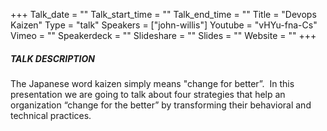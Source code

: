 +++
Talk_date = ""
Talk_start_time = ""
Talk_end_time = ""
Title = "Devops Kaizen"
Type = "talk"
Speakers = ["john-willis"]
Youtube = "vHYu-fna-Cs"
Vimeo = ""
Speakerdeck = ""
Slideshare = ""
Slides = ""
Website = ""
+++

##### TALK DESCRIPTION
The Japanese word kaizen simply means "change for better”.  In this presentation we are going to talk about four strategies that help an organization “change for the better” by transforming their behavioral and technical practices. 
